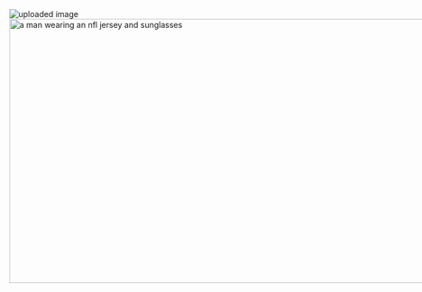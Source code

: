 
<img data-src="https://gcdnb.pbrd.co/images/cWpLFt3BLXQS.gif?o=1" data-load-src="https://pasteboard.co/images/cWpLFt3BLXQS.gif/load" alt="uploaded image" class="image js" src="https://gcdnb.pbrd.co/images/cWpLFt3BLXQS.gif?o=1">
<img src="https://media1.tenor.com/m/vE6ad61i_o8AAAAd/bryce-young-carolina-panthers.gif" width="833" height="468.5625" alt="a man wearing an nfl jersey and sunglasses" style="max-width: 833px;">
